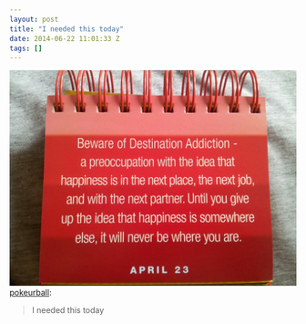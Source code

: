 ```yaml
---
layout: post
title: "I needed this today"
date: 2014-06-22 11:01:33 Z
tags: []
---
```

![](/media/2014/06/89543418625.jpg)
[pokeurball](http://pokeurball.tumblr.com/post/85457403273):

> I needed this today
